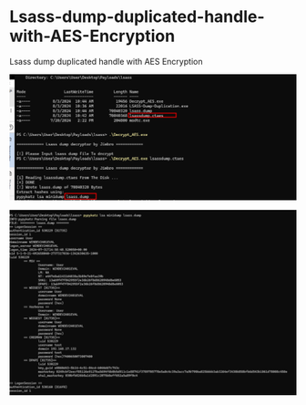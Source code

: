 # Lsass-dump-duplicated-handle-with-AES-Encryption
Lsass dump duplicated handle with AES Encryption

![lsass](Images/image.png)

![lsass2](Images/image3.png)